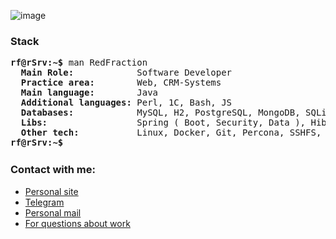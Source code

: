 ![image](https://user-images.githubusercontent.com/9009868/114011194-a14d7f80-986d-11eb-9d0e-d51c1977bf9b.png)


### Stack
<pre>
<b>rf@rSrv:~$</b> man RedFraction
  <b>Main Role:           </b> Software Developer
  <b>Practice area:       </b> Web, CRM-Systems
  <b>Main language:       </b> Java
  <b>Additional languages:</b> Perl, 1C, Bash, JS
  <b>Databases:           </b> MySQL, H2, PostgreSQL, MongoDB, SQLite
  <b>Libs:                </b> Spring ( Boot, Security, Data ), Hibernate, JavaFX, Lombok, jSSC, jSch, JavaSimon, CheckStyle, MyBatis
  <b>Other tech:          </b> Linux, Docker, Git, Percona, SSHFS, Apache, NGINX, Tomcat
<b>rf@rSrv:~$ <img align="top" src="https://user-images.githubusercontent.com/2514771/93036534-5fbd6480-f5fd-11ea-8a13-58ef04796c17.gif" alt="cursor" width="1" height="18" /></b>
</pre>

### Contact with me:
- [Personal site](https://x-red.dev)
- [Telegram](https://t.me/RedFraction)
- [Personal mail](mailto:red.fraction.1998@gmail.com)
- [For questions about work](mailto:work@x-red.dev)
